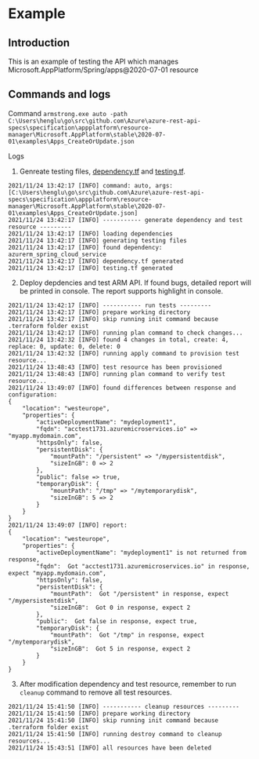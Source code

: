 # Example

## Introduction
This is an example of testing the API which manages Microsoft.AppPlatform/Spring/apps@2020-07-01 resource

## Commands and logs
Command
`armstrong.exe auto -path C:\Users\henglu\go\src\github.com\Azure\azure-rest-api-specs\specification\appplatform\resource-manager\Microsoft.AppPlatform\stable\2020-07-01\examples\Apps_CreateOrUpdate.json`

Logs

1. Genreate testing files, [dependency.tf](https://github.com/ms-henglu/armstrong/blob/master/examples/demos/case2%20-%20found%20API%20bug/dependency.tf) and [testing.tf](https://github.com/ms-henglu/armstrong/blob/master/examples/demos/case2%20-%20found%20API%20bug/testing.tf).
```
2021/11/24 13:42:17 [INFO] command: auto, args: [C:\Users\henglu\go\src\github.com\Azure\azure-rest-api-specs\specification\appplatform\resource-manager\Microsoft.AppPlatform\stable\2020-07-01\examples\Apps_CreateOrUpdate.json]       
2021/11/24 13:42:17 [INFO] ----------- generate dependency and test resource ---------
2021/11/24 13:42:17 [INFO] loading dependencies
2021/11/24 13:42:17 [INFO] generating testing files
2021/11/24 13:42:17 [INFO] found dependency: azurerm_spring_cloud_service
2021/11/24 13:42:17 [INFO] dependency.tf generated
2021/11/24 13:42:17 [INFO] testing.tf generated
```

2. Deploy depdencies and test ARM API. If found bugs, detailed report will be printed in console. The report supports highlight in console.
```
2021/11/24 13:42:17 [INFO] ----------- run tests ---------
2021/11/24 13:42:17 [INFO] prepare working directory
2021/11/24 13:42:17 [INFO] skip running init command because .terraform folder exist
2021/11/24 13:42:17 [INFO] running plan command to check changes...
2021/11/24 13:42:32 [INFO] found 4 changes in total, create: 4, replace: 0, update: 0, delete: 0
2021/11/24 13:42:32 [INFO] running apply command to provision test resource...
2021/11/24 13:48:43 [INFO] test resource has been provisioned
2021/11/24 13:48:43 [INFO] running plan command to verify test resource...
2021/11/24 13:49:07 [INFO] found differences between response and configuration:
{
    "location": "westeurope",
    "properties": {
        "activeDeploymentName": "mydeployment1",
        "fqdn": "acctest1731.azuremicroservices.io" => "myapp.mydomain.com",
        "httpsOnly": false,
        "persistentDisk": {
            "mountPath": "/persistent" => "/mypersistentdisk",
            "sizeInGB": 0 => 2
        },
        "public": false => true,
        "temporaryDisk": {
            "mountPath": "/tmp" => "/mytemporarydisk",
            "sizeInGB": 5 => 2
        }
    }
}
2021/11/24 13:49:07 [INFO] report:
{
    "location": "westeurope",
    "properties": {
        "activeDeploymentName": "mydeployment1" is not returned from response,
        "fqdn":  Got "acctest1731.azuremicroservices.io" in response, expect "myapp.mydomain.com",
        "httpsOnly": false,
        "persistentDisk": {
            "mountPath":  Got "/persistent" in response, expect "/mypersistentdisk",
            "sizeInGB":  Got 0 in response, expect 2
        },
        "public":  Got false in response, expect true,
        "temporaryDisk": {
            "mountPath":  Got "/tmp" in response, expect "/mytemporarydisk",
            "sizeInGB":  Got 5 in response, expect 2
        }
    }
}
```
3. After modification dependency and test resource, remember to run `cleanup` command to remove all test resources.
```
2021/11/24 15:41:50 [INFO] ----------- cleanup resources ---------
2021/11/24 15:41:50 [INFO] prepare working directory
2021/11/24 15:41:50 [INFO] skip running init command because .terraform folder exist
2021/11/24 15:41:50 [INFO] running destroy command to cleanup resources...
2021/11/24 15:43:51 [INFO] all resources have been deleted
```
